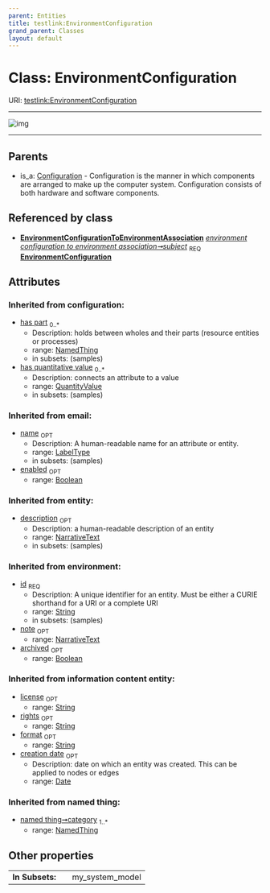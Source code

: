 ```yaml
---
parent: Entities
title: testlink:EnvironmentConfiguration
grand_parent: Classes
layout: default
---
```


# Class: EnvironmentConfiguration




URI: [testlink:EnvironmentConfiguration](https://w3id.org/testlink/vocab/EnvironmentConfiguration)


---

![img](http://yuml.me/diagram/nofunky;dir:TB/class/[QuantityValue],[NamedThing],[EnvironmentConfigurationToEnvironmentAssociation],[EnvironmentConfigurationToEnvironmentAssociation]-%20subject%201..1%3E[EnvironmentConfiguration%7Cversion(i):string%20%3F;license(i):string%20%3F;rights(i):string%20%3F;format(i):string%20%3F;creation_date(i):date%20%3F;id(i):string;name(i):label_type%20%3F;enabled(i):boolean%20%3F;archived(i):boolean%20%3F;description(i):narrative_text%20%3F;note(i):narrative_text%20%3F],[Configuration]%5E-[EnvironmentConfiguration],[Configuration])

---


## Parents

 *  is_a: [Configuration](Configuration.md) - Configuration is the manner in which components are arranged to make up the computer system. Configuration consists of both hardware and software components.

## Referenced by class

 *  **[EnvironmentConfigurationToEnvironmentAssociation](EnvironmentConfigurationToEnvironmentAssociation.md)** *[environment configuration to environment association➞subject](environment_configuration_to_environment_association_subject.md)*  <sub>REQ</sub>  **[EnvironmentConfiguration](EnvironmentConfiguration.md)**

## Attributes


### Inherited from configuration:

 * [has part](has_part.md)  <sub>0..*</sub>
    * Description: holds between wholes and their parts (resource entities or processes)
    * range: [NamedThing](NamedThing.md)
    * in subsets: (samples)
 * [has quantitative value](has_quantitative_value.md)  <sub>0..*</sub>
    * Description: connects an attribute to a value
    * range: [QuantityValue](QuantityValue.md)
    * in subsets: (samples)

### Inherited from email:

 * [name](name.md)  <sub>OPT</sub>
    * Description: A human-readable name for an attribute or entity.
    * range: [LabelType](types/LabelType.md)
    * in subsets: (samples)
 * [enabled](enabled.md)  <sub>OPT</sub>
    * range: [Boolean](types/Boolean.md)

### Inherited from entity:

 * [description](description.md)  <sub>OPT</sub>
    * Description: a human-readable description of an entity
    * range: [NarrativeText](types/NarrativeText.md)
    * in subsets: (samples)

### Inherited from environment:

 * [id](id.md)  <sub>REQ</sub>
    * Description: A unique identifier for an entity. Must be either a CURIE shorthand for a URI or a complete URI
    * range: [String](types/String.md)
    * in subsets: (samples)
 * [note](note.md)  <sub>OPT</sub>
    * range: [NarrativeText](types/NarrativeText.md)
 * [archived](archived.md)  <sub>OPT</sub>
    * range: [Boolean](types/Boolean.md)

### Inherited from information content entity:

 * [license](license.md)  <sub>OPT</sub>
    * range: [String](types/String.md)
 * [rights](rights.md)  <sub>OPT</sub>
    * range: [String](types/String.md)
 * [format](format.md)  <sub>OPT</sub>
    * range: [String](types/String.md)
 * [creation date](creation_date.md)  <sub>OPT</sub>
    * Description: date on which an entity was created. This can be applied to nodes or edges
    * range: [Date](types/Date.md)

### Inherited from named thing:

 * [named thing➞category](named_thing_category.md)  <sub>1..*</sub>
    * range: [NamedThing](NamedThing.md)

## Other properties

|  |  |  |
| --- | --- | --- |
| **In Subsets:** | | my_system_model |

